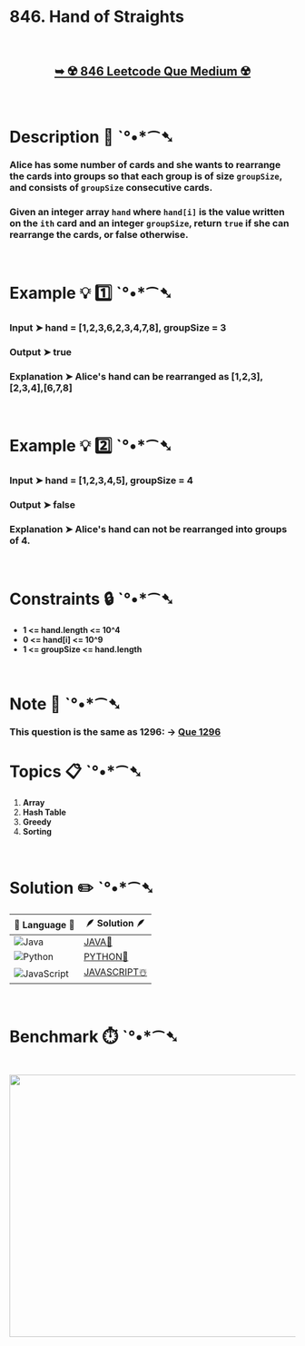 # 846. Hand of Straights

</br>

<h2 align="center"> 
 
<a href="https://leetcode.com/problems/hand-of-straights/?envType=daily-question&envId=2024-06-23"><strong>➥ ☢️ 846 Leetcode Que Medium ☢️ </strong></a>
</h2>

</br>

# Description 📜 ˋ°•*⁀➷

### Alice has some number of cards and she wants to rearrange the cards into groups so that each group is of size `groupSize`, and consists of `groupSize` consecutive cards.

### Given an integer array `hand` where `hand[i]` is the value written on the `ith` card and an integer `groupSize`, return `true` if she can rearrange the cards, or false otherwise.

</br>

# Example 💡 1️⃣ ˋ°•*⁀➷

  ### Input  ➤  hand = [1,2,3,6,2,3,4,7,8], groupSize = 3

  ### Output  ➤ true

  ### Explanation  ➤ Alice's hand can be rearranged as [1,2,3],[2,3,4],[6,7,8]

</br>

# Example 💡 2️⃣ ˋ°•*⁀➷

  ### Input ➤ hand = [1,2,3,4,5], groupSize = 4

  ### Output  ➤ false

  ### Explanation ➤ Alice's hand can not be rearranged into groups of 4.

</br>

# Constraints 🔒 ˋ°•*⁀➷

- **1 <= hand.length <= 10^4**
- **0 <= hand[i] <= 10^9**
- **1 <= groupSize <= hand.length**

</br>

# Note 📝 ˋ°•*⁀➷

  ### This question is the same as 1296: -> [Que 1296](https://leetcode.com/problems/divide-array-in-sets-of-k-consecutive-numbers/)


# Topics 📋 ˋ°•*⁀➷

1. **Array**
2. **Hash Table**
3. **Greedy**
4. **Sorting**


</br>

# Solution ✏️ ˋ°•*⁀➷

| 📒 Language 📒  | 🪶 Solution 🪶 |
| ------------- | ------------- |
|  ![Java](https://img.shields.io/badge/java-%23ED8B00.svg?style=for-the-badge&logo=openjdk&logoColor=white)  | [JAVA🍁](https://github.com/Prakhar-002/LEETCODE/blob/main/%F0%9F%93%9C%20Daily%20Challange%20%F0%9F%92%A1/06%20June%20%20%F0%9F%8C%9E%202024/06%20-%2006%20-%202024%20---%20%20846.%20Hand%20of%20Straights%20%E2%98%83%EF%B8%8F%20%F0%9F%8D%81%20%F0%9F%8D%B0/%F0%9F%8D%81JAVA_846_HandOfStraights.java) |
|  ![Python](https://img.shields.io/badge/python-3670A0?style=for-the-badge&logo=python&logoColor=ffdd54)    | [PYTHON🍰](https://github.com/Prakhar-002/LEETCODE/blob/main/%F0%9F%93%9C%20Daily%20Challange%20%F0%9F%92%A1/06%20June%20%20%F0%9F%8C%9E%202024/06%20-%2006%20-%202024%20---%20%20846.%20Hand%20of%20Straights%20%E2%98%83%EF%B8%8F%20%F0%9F%8D%81%20%F0%9F%8D%B0/%F0%9F%8D%B0PYTHON_846_HandOfStraights.py) |
| ![JavaScript](https://img.shields.io/badge/javascript-%23323330.svg?style=for-the-badge&logo=javascript&logoColor=%23F7DF1E)   | [JAVASCRIPT☃️](https://github.com/Prakhar-002/LEETCODE/blob/main/%F0%9F%93%9C%20Daily%20Challange%20%F0%9F%92%A1/06%20June%20%20%F0%9F%8C%9E%202024/06%20-%2006%20-%202024%20---%20%20846.%20Hand%20of%20Straights%20%E2%98%83%EF%B8%8F%20%F0%9F%8D%81%20%F0%9F%8D%B0/%E2%98%83%EF%B8%8FJAVASCRIPT_846_HandOfStraights.js) |

</br>

# Benchmark ⏱️ ˋ°•*⁀➷

<h1  align="center" >

<img src ="https://github.com/user-attachments/assets/f51e5ed9-4727-42a9-9c92-a4f2b75feb2f" width = "700px" height="462px" />

</h1>
